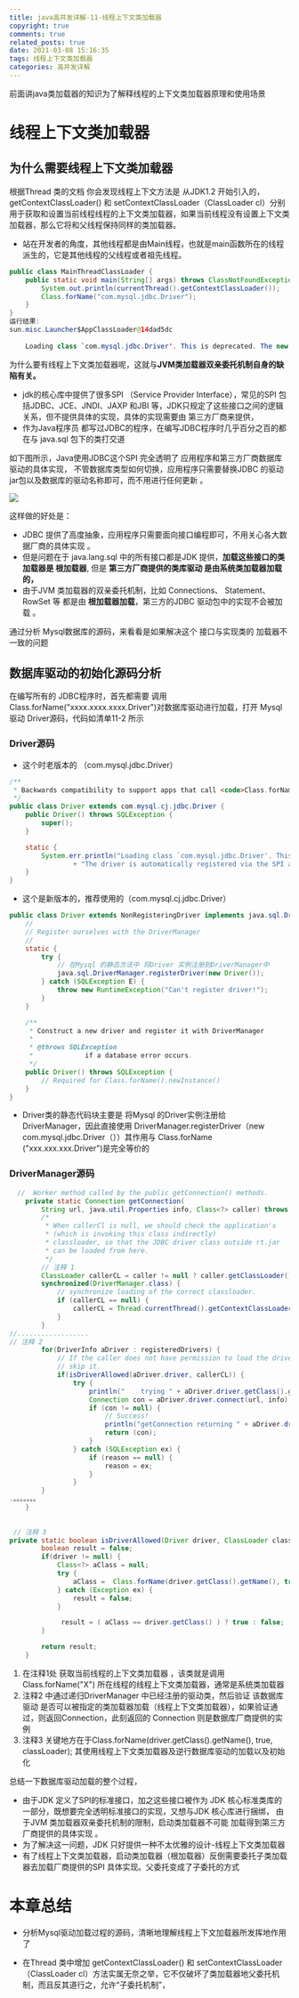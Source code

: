 ```yaml
---
title: java高并发详解-11-线程上下文类加载器
copyright: true
comments: true
related_posts: true
date: 2021-03-08 15:16:35
tags: 线程上下文类加载器
categories: 高并发详解
---
```


前面讲java类加载器的知识为了解释线程的上下文类加载器原理和使用场景

# 线程上下文类加载器



## 为什么需要线程上下文类加载器

根据Thread 类的文档 你会发现线程上下文方法是  从JDK1.2 开始引入的，getContextClassLoader() 和 setContextClassLoader（ClassLoader cl）分别用于获取和设置当前线程线程的上下文类加载器，如果当前线程没有设置上下文类加载器，那么它将和父线程保持同样的类加载器。

- 站在开发者的角度，其他线程都是由Main线程，也就是main函数所在的线程派生的，它是其他线程的父线程或者祖先线程。

```java
public class MainThreadClassLoader {
    public static void main(String[] args) throws ClassNotFoundException {
        System.out.println(currentThread().getContextClassLoader());
        Class.forName("com.mysql.jdbc.Driver");
    }
}
运行结果:
sun.misc.Launcher$AppClassLoader@14dad5dc
    
    Loading class `com.mysql.jdbc.Driver'. This is deprecated. The new driver class is `com.mysql.cj.jdbc.Driver'. The driver is automatically registered via the SPI and manual loading of the driver class is generally unnecessary.
```



为什么要有线程上下文类加载器呢，这就与**JVM类加载器双亲委托机制自身的缺陷有关。**

- jdk的核心库中提供了很多SPI （Service Provider Interface），常见的SPI 包括JDBC、JCE、JNDI、JAXP 和JBI 等，JDK只规定了这些接口之间的逻辑关系，但不提供具体的实现，具体的实现需要由 第三方厂商来提供，
- 作为Java程序员 都写过JDBC的程序，在编写JDBC程序时几乎百分之百的都在与 java.sql 包下的类打交道



如下图所示，Java使用JDBC这个SPI 完全透明了 应用程序和第三方厂商数据库驱动的具体实现， 不管数据库类型如何切换，应用程序只需要替换JDBC 的驱动jar包以及数据库的驱动名称即可，而不用进行任何更新 。

![](/uploads/java-concurrency-master/JDBC_SPI.png)

这样做的好处是：

- JDBC 提供了高度抽象，应用程序只需要面向接口编程即可，不用关心各大数据厂商的具体实现 。
- 但是问题在于 java.lang.sql 中的所有接口都是JDK 提供，**加载这些接口的类加载器是 根加载器**,  但是 **第三方厂商提供的类库驱动 是由系统类加载器加载的，**
- 由于JVM 类加载器的双亲委托机制，比如 Connections、 Statement、 RowSet 等 都是由 **根加载器加载**，第三方的JDBC 驱动包中的实现不会被加载 。

通过分析 Mysql数据库的源码，来看看是如果解决这个 接口与实现类的 加载器不一致的问题

## 数据库驱动的初始化源码分析



在编写所有的 JDBC程序时，首先都需要 调用Class.forName("xxxx.xxxx.xxxx.Driver")对数据库驱动进行加载，打开 Mysql驱动 Driver源码，代码如清单11-2 所示

### Driver源码

- 这个时老版本的 （com.mysql.jdbc.Driver）

```java
/**
 * Backwards compatibility to support apps that call <code>Class.forName("com.mysql.jdbc.Driver");</code>.
 */
public class Driver extends com.mysql.cj.jdbc.Driver {
    public Driver() throws SQLException {
        super();
    }

    static {
        System.err.println("Loading class `com.mysql.jdbc.Driver'. This is deprecated. The new driver class is `com.mysql.cj.jdbc.Driver'. "
                + "The driver is automatically registered via the SPI and manual loading of the driver class is generally unnecessary.");
    }
}
```

- 这个是新版本的，推荐使用的（com.mysql.cj.jdbc.Driver）

```java
public class Driver extends NonRegisteringDriver implements java.sql.Driver {
    //
    // Register ourselves with the DriverManager
    //
    static {
        try {
            // 在Mysql 的静态方法中 将Driver 实例注册到DriverManager中 
            java.sql.DriverManager.registerDriver(new Driver());
        } catch (SQLException E) {
            throw new RuntimeException("Can't register driver!");
        }
    }

    /**
     * Construct a new driver and register it with DriverManager
     * 
     * @throws SQLException
     *             if a database error occurs.
     */
    public Driver() throws SQLException {
        // Required for Class.forName().newInstance()
    }
}
```

- Driver类的静态代码块主要是 将Mysql 的Driver实例注册给 DriverManager，因此直接使用 DriverManager.registerDriver（new com.mysql.jdbc.Driver（））其作用与 Class.forName ("xxx.xxx.xxx.Driver")是完全等价的 



### DriverManager源码

```java
  //  Worker method called by the public getConnection() methods.
    private static Connection getConnection(
        String url, java.util.Properties info, Class<?> caller) throws SQLException {
        /*
         * When callerCl is null, we should check the application's
         * (which is invoking this class indirectly)
         * classloader, so that the JDBC driver class outside rt.jar
         * can be loaded from here.
         */
        // 注释 1
        ClassLoader callerCL = caller != null ? caller.getClassLoader() : null;
        synchronized(DriverManager.class) {
            // synchronize loading of the correct classloader.
            if (callerCL == null) {
                callerCL = Thread.currentThread().getContextClassLoader();
            }
        }
//..................
// 注释 2
        for(DriverInfo aDriver : registeredDrivers) {
            // If the caller does not have permission to load the driver then
            // skip it.
            if(isDriverAllowed(aDriver.driver, callerCL)) {
                try {
                    println("    trying " + aDriver.driver.getClass().getName());
                    Connection con = aDriver.driver.connect(url, info);
                    if (con != null) {
                        // Success!
                        println("getConnection returning " + aDriver.driver.getClass().getName());
                        return (con);
                    }
                } catch (SQLException ex) {
                    if (reason == null) {
                        reason = ex;
                    }
                }
        }
.。。。。。。。
    }
     
        
 // 注释 3 
private static boolean isDriverAllowed(Driver driver, ClassLoader classLoader) {
        boolean result = false;
        if(driver != null) {
            Class<?> aClass = null;
            try {
                aClass =  Class.forName(driver.getClass().getName(), true, classLoader);
            } catch (Exception ex) {
                result = false;
            }

             result = ( aClass == driver.getClass() ) ? true : false;
        }

        return result;
    }
```

1. 在注释1处 获取当前线程的上下文类加载器 ，该类就是调用Class.forName("X") 所在线程的线程上下文类加载器，通常是系统类加载器
2. 注释2 中通过递归DriverManager 中已经注册的驱动类，然后验证 该数据库驱动 是否可以被指定的类加载器加载（线程上下文类加载器），如果验证通过，则返回Connection，此刻返回的 Connection 则是数据库厂商提供的实例
3. 注释3 关键地方在于Class.forName(driver.getClass().getName(), true, classLoader);  其使用线程上下文类加载器及逆行数据库驱动的加载以及初始化  



总结一下数据库驱动加载的整个过程，

- 由于JDK 定义了SPI的标准接口，加之这些接口被作为 JDK 核心标准类库的一部分，既想要完全透明标准接口的实现，又想与JDK 核心库进行捆绑， 由于JVM 类加载器双亲委托机制的限制，启动类加载器不可能 加载得到第三方厂商提供的具体实现 。
-  为了解决这一问题，JDK 只好提供一种不太优雅的设计-线程上下文类加载器 
- 有了线程上下文类加载器，启动类加载器（根加载器）反倒需要委托子类加载器去加载厂商提供的SPI 具体实现。父委托变成了子委托的方式



# 本章总结

- 分析Mysql驱动加载过程的源码，清晰地理解线程上下文加载器所发挥地作用了 

- 在Thread 类中增加 getContextClassLoader() 和 setContextClassLoader（ClassLoader cl）方法实属无奈之举，它不仅破坏了类加载器地父委托机制，而且反其道行之，允许“子委托机制”，